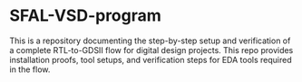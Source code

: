 # SFAL-VSD-program
This is a repository documenting the step-by-step setup and verification of a complete RTL-to-GDSII flow for digital design projects. This repo provides installation proofs, tool setups, and verification steps for EDA tools required in the flow.
